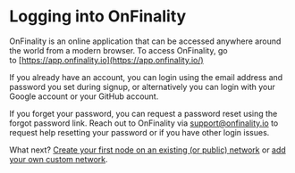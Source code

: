 # Logging into OnFinality

OnFinality is an online application that can be accessed anywhere around the world from a modern browser. To access OnFinality, go to [https://app.onfinality.io](https://app.onfinality.io/)

If you already have an account, you can login using the email address and password you set during signup, or alternatively you can login with your Google account or your GitHub account.


If you forget your password, you can request a password reset using the forgot password link. Reach out to OnFinality via support@onfinality.io to request help resetting your password or if you have other login issues.

What next? [Create your first node on an existing (or public) network](https://support.onfinality.io/hc/en-us/articles/900001593946) or [add your own custom network](https://support.onfinality.io/hc/en-us/articles/900001047926).
